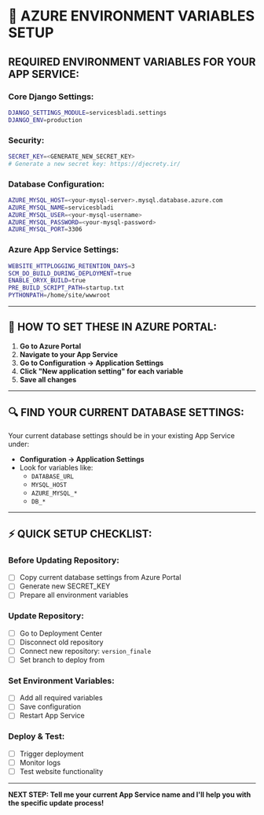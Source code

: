 # 🔧 AZURE ENVIRONMENT VARIABLES SETUP

## REQUIRED ENVIRONMENT VARIABLES FOR YOUR APP SERVICE:

### Core Django Settings:
```bash
DJANGO_SETTINGS_MODULE=servicesbladi.settings
DJANGO_ENV=production
```

### Security:
```bash
SECRET_KEY=<GENERATE_NEW_SECRET_KEY>
# Generate a new secret key: https://djecrety.ir/
```

### Database Configuration:
```bash
AZURE_MYSQL_HOST=<your-mysql-server>.mysql.database.azure.com
AZURE_MYSQL_NAME=servicesbladi
AZURE_MYSQL_USER=<your-mysql-username>
AZURE_MYSQL_PASSWORD=<your-mysql-password>
AZURE_MYSQL_PORT=3306
```

### Azure App Service Settings:
```bash
WEBSITE_HTTPLOGGING_RETENTION_DAYS=3
SCM_DO_BUILD_DURING_DEPLOYMENT=true
ENABLE_ORYX_BUILD=true
PRE_BUILD_SCRIPT_PATH=startup.txt
PYTHONPATH=/home/site/wwwroot
```

---

## 📝 HOW TO SET THESE IN AZURE PORTAL:

1. **Go to Azure Portal**
2. **Navigate to your App Service**
3. **Go to Configuration → Application Settings**
4. **Click "New application setting" for each variable**
5. **Save all changes**

---

## 🔍 FIND YOUR CURRENT DATABASE SETTINGS:

Your current database settings should be in your existing App Service under:
- **Configuration → Application Settings**
- Look for variables like:
  - `DATABASE_URL`
  - `MYSQL_HOST`
  - `AZURE_MYSQL_*`
  - `DB_*`

---

## ⚡ QUICK SETUP CHECKLIST:

### Before Updating Repository:
- [ ] Copy current database settings from Azure Portal
- [ ] Generate new SECRET_KEY
- [ ] Prepare all environment variables

### Update Repository:
- [ ] Go to Deployment Center
- [ ] Disconnect old repository
- [ ] Connect new repository: `version_finale`
- [ ] Set branch to deploy from

### Set Environment Variables:
- [ ] Add all required variables
- [ ] Save configuration
- [ ] Restart App Service

### Deploy & Test:
- [ ] Trigger deployment
- [ ] Monitor logs
- [ ] Test website functionality

---

**NEXT STEP: Tell me your current App Service name and I'll help you with the specific update process!**
